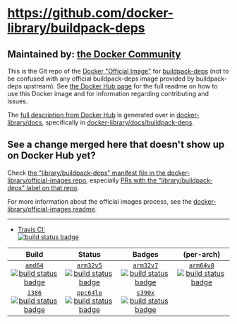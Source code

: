 # https://github.com/docker-library/buildpack-deps

## Maintained by: [the Docker Community](https://github.com/docker-library/buildpack-deps)

This is the Git repo of the [Docker "Official Image"](https://docs.docker.com/docker-hub/official_repos/) for [buildpack-deps](https://hub.docker.com/_/buildpack-deps/) (not to be confused with any official buildpack-deps image provided by buildpack-deps upstream). See [the Docker Hub page](https://hub.docker.com/_/buildpack-deps/) for the full readme on how to use this Docker image and for information regarding contributing and issues.

The [full description from Docker Hub](https://hub.docker.com/_/buildpack-deps/) is generated over in [docker-library/docs](https://github.com/docker-library/docs), specifically in [docker-library/docs/buildpack-deps](https://github.com/docker-library/docs/tree/master/buildpack-deps).

## See a change merged here that doesn't show up on Docker Hub yet?

Check [the "library/buildpack-deps" manifest file in the docker-library/official-images repo](https://github.com/docker-library/official-images/blob/master/library/buildpack-deps), especially [PRs with the "library/buildpack-deps" label on that repo](https://github.com/docker-library/official-images/labels/library%2Fbuildpack-deps).

For more information about the official images process, see the [docker-library/official-images readme](https://github.com/docker-library/official-images/blob/master/README.md).

---

-	[Travis CI:  
	![build status badge](https://img.shields.io/travis/docker-library/buildpack-deps/master.svg)](https://travis-ci.org/docker-library/buildpack-deps/branches)

| Build | Status | Badges | (per-arch) |
|:-:|:-:|:-:|:-:|
| [`amd64`<br />![build status badge](https://doi-janky.infosiftr.net/job/multiarch/job/amd64/job/buildpack-deps/badge/icon)](https://doi-janky.infosiftr.net/job/multiarch/job/amd64/job/buildpack-deps) | [`arm32v5`<br />![build status badge](https://doi-janky.infosiftr.net/job/multiarch/job/arm32v5/job/buildpack-deps/badge/icon)](https://doi-janky.infosiftr.net/job/multiarch/job/arm32v5/job/buildpack-deps) | [`arm32v7`<br />![build status badge](https://doi-janky.infosiftr.net/job/multiarch/job/arm32v7/job/buildpack-deps/badge/icon)](https://doi-janky.infosiftr.net/job/multiarch/job/arm32v7/job/buildpack-deps) | [`arm64v8`<br />![build status badge](https://doi-janky.infosiftr.net/job/multiarch/job/arm64v8/job/buildpack-deps/badge/icon)](https://doi-janky.infosiftr.net/job/multiarch/job/arm64v8/job/buildpack-deps) |
| [`i386`<br />![build status badge](https://doi-janky.infosiftr.net/job/multiarch/job/i386/job/buildpack-deps/badge/icon)](https://doi-janky.infosiftr.net/job/multiarch/job/i386/job/buildpack-deps) | [`ppc64le`<br />![build status badge](https://doi-janky.infosiftr.net/job/multiarch/job/ppc64le/job/buildpack-deps/badge/icon)](https://doi-janky.infosiftr.net/job/multiarch/job/ppc64le/job/buildpack-deps) | [`s390x`<br />![build status badge](https://doi-janky.infosiftr.net/job/multiarch/job/s390x/job/buildpack-deps/badge/icon)](https://doi-janky.infosiftr.net/job/multiarch/job/s390x/job/buildpack-deps) |

<!-- THIS FILE IS GENERATED BY https://github.com/docker-library/docs/blob/master/generate-repo-stub-readme.sh -->
